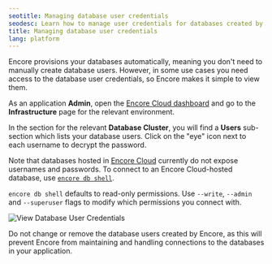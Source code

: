 ```yaml
---
seotitle: Managing database user credentials
seodesc: Learn how to manage user credentials for databases created by Encore.
title: Managing database user credentials
lang: platform
---
```


Encore provisions your databases automatically, meaning you don't need to manually create database users. However, in some use cases you need access to the database user credentials, so Encore makes it simple to view them.

As an application **Admin**, open the [Encore Cloud dashboard](https://app.encore.cloud) and go to the **Infrastructure** page for the relevant environment.

In the section for the relevant **Database Cluster**, you will find a **Users** sub-section which lists your database users. Click on the "eye" icon next to each username to decrypt the password.

Note that databases hosted in [Encore Cloud](/docs/platform/infrastructure/infra#encore-cloud) currently do not expose usernames and passwords.
To connect to an Encore Cloud-hosted database, use [`encore db shell`](/docs/ts/primitives/databases#connecting-to-databases).

`encore db shell` defaults to read-only permissions. Use `--write`, `--admin` and `--superuser` flags to modify which permissions you connect with.

<img src="/assets/docs/db-user.png" title="View Database User Credentials"/>

<Callout type="important">

Do not change or remove the database users created by Encore, as this will prevent Encore from maintaining and handling connections to the databases in your application.

</Callout>
